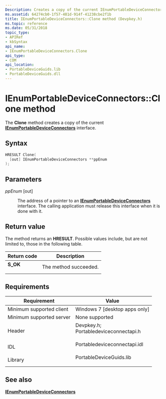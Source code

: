 ```yaml
---
Description: Creates a copy of the current IEnumPortableDeviceConnectors interface.
ms.assetid: 64274cb0-1f57-481d-914f-41238cbe2f1b
title: IEnumPortableDeviceConnectors::Clone method (Devpkey.h)
ms.topic: reference
ms.date: 05/31/2018
topic_type: 
- APIRef
- kbSyntax
api_name: 
- IEnumPortableDeviceConnectors.Clone
api_type: 
- COM
api_location: 
- PortableDeviceGuids.lib
- PortableDeviceGuids.dll
---
```


# IEnumPortableDeviceConnectors::Clone method

The **Clone** method creates a copy of the current [**IEnumPortableDeviceConnectors**](ienumportabledeviceconnectors.md) interface.

## Syntax


```C++
HRESULT Clone(
  [out] IEnumPortableDeviceConnectors **ppEnum
);
```



## Parameters

<dl> <dt>

*ppEnum* \[out\]
</dt> <dd>

The address of a pointer to an [**IEnumPortableDeviceConnectors**](ienumportabledeviceconnectors.md) interface. The calling application must release this interface when it is done with it.

</dd> </dl>

## Return value

The method returns an **HRESULT**. Possible values include, but are not limited to, those in the following table.



| Return code                                                                          | Description                      |
|--------------------------------------------------------------------------------------|----------------------------------|
| <dl> <dt>**S\_OK**</dt> </dl> | The method succeeded.<br/> |



 

## Requirements



| Requirement | Value |
|-------------------------------------|------------------------------------------------------------------------------------------------------------------------------------------------------------------------|
| Minimum supported client<br/> | Windows 7 \[desktop apps only\]<br/>                                                                                                                             |
| Minimum supported server<br/> | None supported<br/>                                                                                                                                              |
| Header<br/>                   | <dl> <dt>Devpkey.h; </dt> <dt>Portabledeviceconnectapi.h</dt> </dl> |
| IDL<br/>                      | <dl> <dt>Portabledeviceconnectapi.idl</dt> </dl>                                                                |
| Library<br/>                  | <dl> <dt>PortableDeviceGuids.lib</dt> </dl>                                                                     |



## See also

<dl> <dt>

[**IEnumPortableDeviceConnectors**](ienumportabledeviceconnectors.md)
</dt> </dl>

 

 




